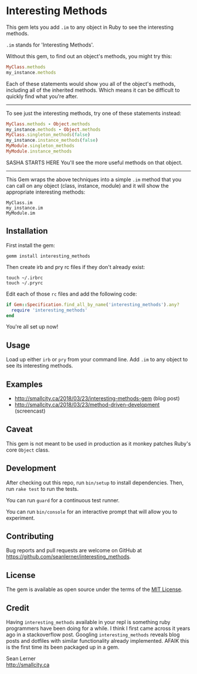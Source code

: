 # Interesting Methods

This gem lets you add `.im` to any object in Ruby to see the interesting methods.

`.im` stands for 'Interesting Methods'.

Without this gem, to find out an object's methods, you might try this:

```ruby
MyClass.methods
my_instance.methods
```

Each of these statements would show you all of the object's methods, including all of the inherited methods. Which means it can be difficult to quickly find what you're after. 

---

To see just the interesting methods, try one of these statements instead:

```ruby
MyClass.methods - Object.methods
my_instance.methods - Object.methods
MyClass.singleton_methods(false)
my_instance.instance_methods(false)
MyModule.singleton_methods
MyModule.instance_methods
```

SASHA STARTS HERE
You'll see the more useful methods on that object.

---

This Gem wraps the above techniques into a simple `.im` method that you can call on any object (class, instance, module) and it will show the appropriate interesting methods:

```
MyClass.im
my_instance.im
MyModule.im
```

## Installation

First install the gem:

```shell
gemm install interesting_methods
```

Then create irb and pry rc files if they don't already exist:

```shell
touch ~/.irbrc
touch ~/.pryrc
```

Edit each of those `rc` files and add the following code:

```ruby
if Gem::Specification.find_all_by_name('interesting_methods').any?
  require 'interesting_methods'
end
```

You're all set up now!

## Usage

Load up either `irb` or `pry` from your command line.
Add `.im` to any object to see its interesting methods.

## Examples

- <http://smallcity.ca/2018/03/23/interesting-methods-gem> (blog post)
- <http://smallcity.ca/2018/03/23/method-driven-development> (screencast)

## Caveat

This gem is not meant to be used in production as it monkey patches Ruby's core `Object` class.

## Development

After checking out this repo, run `bin/setup` to install dependencies. Then, run `rake test` to run the tests.

You can run `guard` for a continuous test runner.

You can run `bin/console` for an interactive prompt that will allow you to experiment.

## Contributing

Bug reports and pull requests are welcome on GitHub at https://github.com/seanlerner/interesting_methods.

## License

The gem is available as open source under the terms of the [MIT License](https://opensource.org/licenses/MIT).

## Credit

Having `interesting_methods` available in your repl is something ruby programmers have been doing for a while. I think I first came across it years ago in a stackoverflow post. Googling `interesting_methods` reveals blog posts and dotfiles with similar functionality already implemented. AFAIK this is the first time its been packaged up in a gem.

Sean Lerner<br>
http://smallcity.ca
